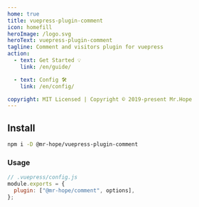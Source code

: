 ```yaml
---
home: true
title: vuepress-plugin-comment
icon: homefill
heroImage: /logo.svg
heroText: vuepress-plugin-comment
tagline: Comment and visitors plugin for vuepress
action:
  - text: Get Started 💡
    link: /en/guide/

  - text: Config 🛠
    link: /en/config/

copyright: MIT Licensed | Copyright © 2019-present Mr.Hope
---
```


## Install

```bash
npm i -D @mr-hope/vuepress-plugin-comment
```

### Usage

```js
// .vuepress/config.js
module.exports = {
  plugin: ["@mr-hope/comment", options],
};
```
